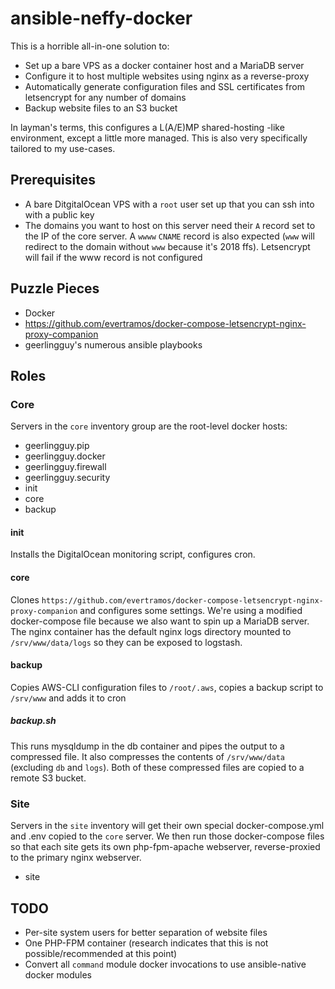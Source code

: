 # ansible-neffy-docker
This is a horrible all-in-one solution to:
- Set up a bare VPS as a docker container host and a MariaDB server
- Configure it to host multiple websites using nginx as a reverse-proxy
- Automatically generate configuration files and SSL certificates from letsencrypt for any number of domains
- Backup website files to an S3 bucket

In layman's terms, this configures a L(A/E)MP shared-hosting -like environment, except a little more managed. This is also very specifically tailored to my use-cases.

## Prerequisites
- A bare DitgitalOcean VPS with a `root` user set up that you can ssh into with a public key
- The domains you want to host on this server need their `A` record set to the IP of the core server. A `wwww` `CNAME` record is also expected (`www` will redirect to the domain without `www` because it's 2018 ffs). Letsencrypt will fail if the www record is not configured

## Puzzle Pieces
- Docker
- https://github.com/evertramos/docker-compose-letsencrypt-nginx-proxy-companion
- geerlingguy's numerous ansible playbooks

## Roles
### Core
Servers in the `core` inventory group are the root-level docker hosts:
- geerlingguy.pip
- geerlingguy.docker
- geerlingguy.firewall
- geerlingguy.security
- init
- core
- backup

#### init
Installs the DigitalOcean monitoring script, configures cron.

#### core
Clones `https://github.com/evertramos/docker-compose-letsencrypt-nginx-proxy-companion` and configures some settings. We're using a modified docker-compose file because we also want to spin up a MariaDB server. The nginx container has the default nginx logs directory mounted to `/srv/www/data/logs` so they can be exposed to logstash.

#### backup
Copies AWS-CLI configuration files to `/root/.aws`, copies a backup script to `/srv/www` and adds it to cron

##### backup.sh
This runs mysqldump in the db container and pipes the output to a compressed file. It also compresses the contents of `/srv/www/data` (excluding `db` and `logs`). Both of these compressed files are copied to a remote S3 bucket.


### Site
Servers in the `site` inventory will get their own special docker-compose.yml and .env copied to the `core` server. We then run those docker-compose files so that each site gets its own php-fpm-apache webserver, reverse-proxied to the primary nginx webserver.
- site

## TODO
- Per-site system users for better separation of website files
- One PHP-FPM container (research indicates that this is not possible/recommended at this point)
- Convert all `command` module docker invocations to use ansible-native docker modules
